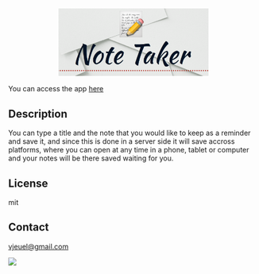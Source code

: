 
<h1 align="center"></h1>

<p align="center">
  <img src="logo.png" width="60%">
</p>

You can access the app [here](https://rocky-coast-91872.herokuapp.com/)

## Description

You can type a title and the note that you would like to keep as a reminder and save it, and since this is done in a server side it will save accross platforms, where you can open at any time in a phone, tablet or computer and your notes will be there saved waiting for you.

## **License**<br>
mit

## **Contact**<br>
vjeuel@gmail.com<br>

<img src="https://avatars2.githubusercontent.com/u/26153956?v=4" class="profile" align="left" height="120" radius="50%" />
